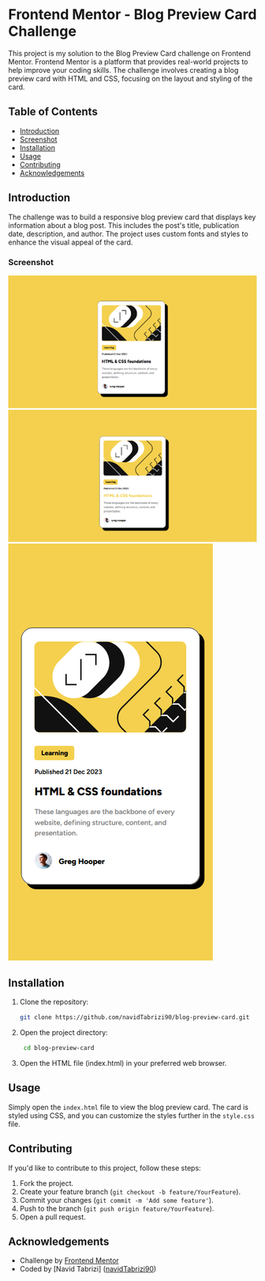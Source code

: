 # Frontend Mentor - Blog Preview Card Challenge

This project is my solution to the Blog Preview Card challenge on Frontend Mentor. Frontend Mentor is a platform that provides real-world projects to help improve your coding skills. The challenge involves creating a blog preview card with HTML and CSS, focusing on the layout and styling of the card.

## Table of Contents

-   [Introduction](#introduction)
-   [Screenshot](#screenshot)
-   [Installation](#installation)
-   [Usage](#usage)
-   [Contributing](#contributing)
-   [Acknowledgements](#acknowledgements)

## Introduction

The challenge was to build a responsive blog preview card that displays key information about a blog post. This includes the post's title, publication date, description, and author. The project uses custom fonts and styles to enhance the visual appeal of the card.

### Screenshot

![desktop mode ](./assets/images/screenshots/desktop-mode.png)
![desktop mode with hover](./assets/images/screenshots/desktop-mode-with-hover.png)
![mobile mode](./assets/images/screenshots/mobile-mode.png)

## Installation

1. Clone the repository:

    ```bash
    git clone https://github.com/navidTabrizi90/blog-preview-card.git

    ```

2. Open the project directory:
    ```bash
     cd blog-preview-card
    ```
3. Open the HTML file (index.html) in your preferred web browser.

## Usage

Simply open the `index.html` file to view the blog preview card. The card is styled using CSS, and you can customize the styles further in the `style.css` file.

## Contributing

If you'd like to contribute to this project, follow these steps:

1. Fork the project.
2. Create your feature branch (`git checkout -b feature/YourFeature`).
3. Commit your changes (`git commit -m 'Add some feature'`).
4. Push to the branch (`git push origin feature/YourFeature`).
5. Open a pull request.

## Acknowledgements

-   Challenge by [Frontend Mentor](https://www.frontendmentor.io?ref=challenge)
-   Coded by [Navid Tabrizi] ([navidTabrizi90](https://github.com/navidTabrizi90))
